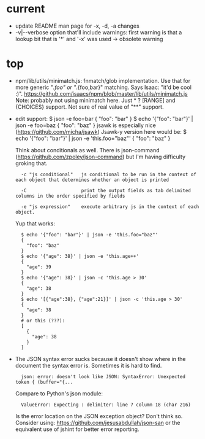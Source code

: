 # current

- update README man page for -x, -d, -a changes
- -v|--verbose option that'll include warnings: first warning is that a
  lookup bit that is '*' and '-x' was used -> obsolete warning

  

# top

- npm/lib/utils/minimatch.js: fnmatch/glob implementation.
  Use that for more generic "*.foo" or "*.{foo,bar}" matching. Says Isaac: "it'd be cool :)".
    https://github.com/isaacs/npm/blob/master/lib/utils/minimatch.js
  Note: probably not using minimatch here. Just * ? [RANGE] and {CHOICES} support.
  Not sure of real value of "**" support.
- edit support:
    $ json -e foo=bar
    {
      "foo": "bar"
    }
    $ echo '{"foo": "bar"}' | json -e foo=baz
    {
      "foo": "baz"
    }
  jsawk is especially nice (https://github.com/micha/jsawk)
  Jsawk-y version here would be:
    $ echo '{"foo": "bar"}' | json -e 'this.foo="baz"'
    {
      "foo": "baz"
    }

  Think about conditionals as well. There is json-command
  (https://github.com/zpoley/json-command) but I'm having difficulty groking
  that.
    
        -c "js conditional"   js conditional to be run in the context of each object that determines whether an object is printed
    
        -C                    print the output fields as tab delimited columns in the order specified by fields
    
        -e "js expression"    execute arbitrary js in the context of each object.


    Yup that works:
    
        
        $ echo '{"foo": "bar"}' | json -e 'this.foo="baz"'
        {
          "foo": "baz"
        }
        $ echo '{"age": 38}' | json -e 'this.age++'
        {
          "age": 39
        }
        $ echo '{"age": 38}' | json -c 'this.age > 30'
        {
          "age": 38
        }
        $ echo '[{"age":38}, {"age":21}]' | json -c 'this.age > 30'
        {
          "age": 38
        }
        # or this (???):
        [
          {
            "age": 38
          }
        ]


- The JSON syntax error sucks because it doesn't show where in the document the syntax error is. Sometimes it is hard to find.

        json: error: doesn't look like JSON: SyntaxError: Unexpected token { (buffer="{...

  Compare to Python's json module:

        ValueError: Expecting : delimiter: line 7 column 18 (char 216)

  Is the error location on the JSON exception object? Don't think so.
  Consider using: https://github.com/jesusabdullah/json-san or the equivalent use of jshint
  for better error reporting.

